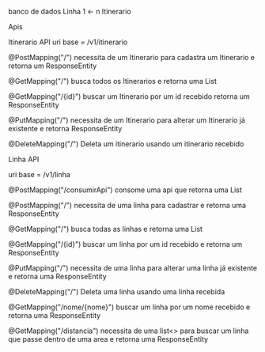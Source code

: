 banco de dados
Linha 1 <- n Itinerario

Apis

Itinerario API
uri base = /v1/itinerario

@PostMapping("/")
necessita de um Itinerario para cadastra um Itinerario e retorna um ResponseEntity<Itinerario> 

@GetMapping("/")
busca todos os Itinerarios e retorna uma List<Itinerario>

@GetMapping("/{id}")
buscar um Itinerario por um id recebido retorna um ResponseEntity<Itinerario>

@PutMapping("/")
necessita de um Itinerario para alterar um Itinerario já existente e retorna ResponseEntity<Itinerario>
  
@DeleteMapping("/")
Deleta um itinerario usando um itinerario recebido 
  
Linha API

uri base = /v1/linha
  
@PostMapping("/consumirApi")
consome uma api que retorna uma List<Linha> 
  
@PostMapping("/")
necessita de uma linha para cadastrar e retorna uma ResponseEntity<Linha>

@GetMapping("/")
busca todas as linhas e retorna uma List<Linha>

@GetMapping("/{id}")
buscar um linha por um id recebido e retorna um ResponseEntity<linha>

@PutMapping("/")
necessita de uma linha para alterar uma linha já existente e retorna uma ResponseEntity<Linha>

@DeleteMapping("/")
Deleta uma linha usando uma linha recebida 

@GetMapping("/nome/{nome}")
buscar um linha por um nome recebido e retorna uma ResponseEntity<linha>

@GetMapping("/distancia")
necessita de uma list<> para buscar um linha que passe dentro de uma area e retorna uma ResponseEntity<linha>
